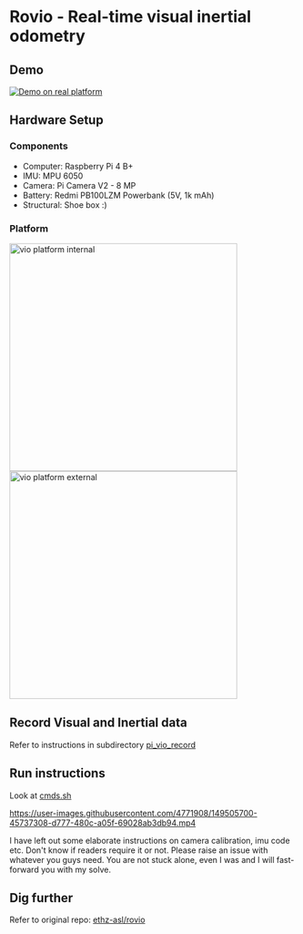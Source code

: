 # Rovio - Real-time visual inertial odometry
## Demo

[![Demo on real platform](https://user-images.githubusercontent.com/4771908/163667319-6562940c-eb21-4c6a-9fa2-b1a05e625dfd.png "visual inertial odometry - Rovio")](https://www.youtube.com/watch?v=maiFTbCU-PY)

<!-- [![Demo on real platform](http://img.youtube.com/vi/maiFTbCU-PY/0.jpg)](http://www.youtube.com/watch?v=maiFTbCU-PY "visual inertial odometry - Rovio") -->

## Hardware Setup
### Components
- Computer: Raspberry Pi 4 B+
- IMU: MPU 6050
- Camera: Pi Camera V2 - 8 MP
- Battery: Redmi PB100LZM Powerbank (5V, 1k mAh)
- Structural: Shoe box :)

### Platform
<!-- https://stackoverflow.com/questions/11804820/how-can-i-embed-a-youtube-video-on-github-wiki-pages -->
<img alt="vio platform internal" src="https://user-images.githubusercontent.com/4771908/163665998-99c09bed-3ffa-4374-9884-c9378c452051.jpg" width="400"/>
<img alt="vio platform external" src="https://user-images.githubusercontent.com/4771908/163665996-6067aec3-461d-47bd-8d0a-c4eec4203b31.jpg" width="400"/>

## Record Visual and Inertial data
Refer to instructions in subdirectory [pi_vio_record](pi_vio_record/README.md)

## Run instructions
Look at [cmds.sh](./cmds.sh)

https://user-images.githubusercontent.com/4771908/149505700-45737308-d777-480c-a05f-69028ab3db94.mp4

I have left out some elaborate instructions on camera calibration, imu code etc. Don't know if readers require it or not. Please raise an issue with whatever you guys need. You are not stuck alone, even I was and I will fast-forward you with my solve.

## Dig further
Refer to original repo: [ethz-asl/rovio](https://github.com/ethz-asl/rovio)
